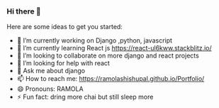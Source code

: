 ### Hi there 👋




Here are some ideas to get you started:

- 🔭 I’m currently working on Django ,python, javascript
- 🌱 I’m currently learning React js https://react-ul6kww.stackblitz.io/
- 👯 I’m looking to collaborate on more django and react projects
- 🤔 I’m looking for help with react 
- 💬 Ask me about django 
- 📫 How to reach me: https://ramolashishupal.github.io/Portfolio/
- 😄 Pronouns: RAMOLA
- ⚡ Fun fact: dring more chai but still sleep more 
